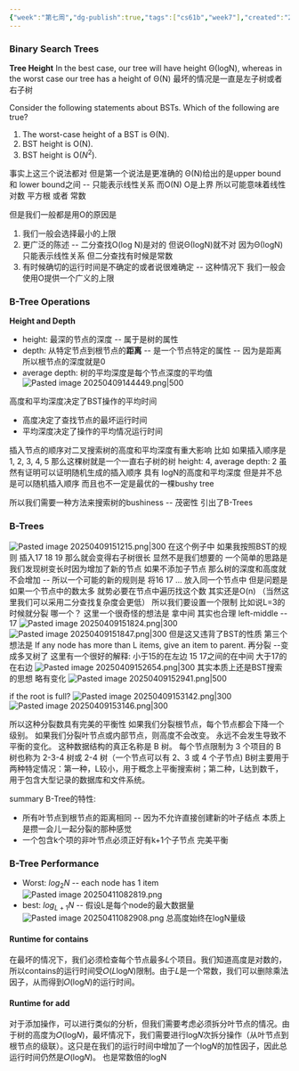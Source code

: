 ```yaml
---
{"week":"第七周","dg-publish":true,"tags":["cs61b","week7"],"created":"2025-03-28T09:39:03.320+08:00","updated":"2025-04-19T09:51:44.892+08:00","permalink":"/CS 61B/Lecture 17 B-Trees(2-3, 2-3-4 Trees)/","dgPassFrontmatter":true,"noteIcon":""}
---
```


### Binary Search Trees
**Tree Height**
In the best case, our tree will have height Θ(logN), whereas in the worst case our tree has a height of Θ(N)
最坏的情况是一直是左子树或者右子树

Consider the following statements about BSTs. Which of the following are true?
1. The worst-case height of a BST is Θ(N).
2. BST height is O(N).
3. BST height is O($N^2$).

事实上这三个说法都对
但是第一个说法是更准确的
Θ(N)给出的是upper bound 和 lower bound之间  --  只能表示线性关系
而O(N) O是上界 所以可能意味着线性 对数 平方根 或者 常数

但是我们一般都是用O的原因是
1. 我们一般会选择最小的上限
2. 更广泛的陈述 -- 二分查找O(log N)是对的  但说Θ(logN)就不对 因为Θ(logN)只能表示线性关系 但二分查找有时候是常数
3. 有时候确切的运行时间是不确定的或者说很难确定 -- 这种情况下 我们一般会使用O提供一个广义的上限

### B-Tree Operations
**Height and Depth**
- height: 最深的节点的深度 -- 属于是树的属性
- depth: 从特定节点到根节点的**距离** -- 是一个节点特定的属性 -- 因为是距离 所以根节点的深度就是0
- average depth: 树的平均深度是每个节点深度的平均值
![Pasted image 20250409144449.png|500](/img/user/accessory/Pasted%20image%2020250409144449.png)

高度和平均深度决定了BST操作的平均时间
- 高度决定了查找节点的最坏运行时间
- 平均深度决定了操作的平均情况运行时间

插入节点的顺序对二叉搜索树的高度和平均深度有重大影响
比如 如果插入顺序是1, 2, 3, 4, 5 那么这棵树就是一个一直右子树的树 height: 4, average depth: 2
虽然有证明可以证明随机生成的插入顺序 具有 logN的高度和平均深度
但是并不总是可以随机插入顺序
而且也不一定是最优的一棵bushy tree

所以我们需要一种方法来搜索树的bushiness -- 茂密性
引出了B-Trees

### B-Trees
![Pasted image 20250409151215.png|300](/img/user/accessory/Pasted%20image%2020250409151215.png)
在这个例子中 如果我按照BST的规则 插入17 18 19 那么就会变得右子树很长 显然不是我们想要的
一个简单的思路是我们发现树变长时因为增加了新的节点 如果不添加子节点 那么树的深度和高度就不会增加 -- 所以一个可能的新的规则是 将16 17 ... 放入同一个节点中
但是问题是 如果一个节点中的数太多  就势必要在节点中遍历找这个数 其实还是O(n) （当然这里我们可以采用二分查找复杂度会更低）
所以我们要设置一个限制 比如说L=3的时候就分裂
哪一个？  这里一个很奇怪的想法是 拿中间 其实也合理 left-middle -- 17
![Pasted image 20250409151824.png|300](/img/user/accessory/Pasted%20image%2020250409151824.png)
![Pasted image 20250409151847.png|300](/img/user/accessory/Pasted%20image%2020250409151847.png)
但是这又违背了BST的性质
第三个想法是 If any node has more than L items, give an item to parent.
再分裂 --变成多叉树了
这里有一个很好的解释: 小于15的在左边 15 17之间的在中间 大于17的在右边
![Pasted image 20250409152654.png|300](/img/user/accessory/Pasted%20image%2020250409152654.png)
其实本质上还是BST搜索的思想 略有变化
![Pasted image 20250409152941.png|500](/img/user/accessory/Pasted%20image%2020250409152941.png)

if the root is full?
![Pasted image 20250409153142.png|300](/img/user/accessory/Pasted%20image%2020250409153142.png)
![Pasted image 20250409153146.png|300](/img/user/accessory/Pasted%20image%2020250409153146.png)

所以这种分裂数具有完美的平衡性
如果我们分裂根节点，每个节点都会下降一个级别。 如果我们分裂叶节点或内部节点，则高度不会改变。 永远不会发生导致不平衡的变化。
这种数据结构的真正名称是 B 树。 每个节点限制为 3 个项目的 B 树也称为 2-3-4 树或 2-4 树（一个节点可以有 2、3 或 4 个子节点)
B树主要用于两种特定情况：第一种，L较小，用于概念上平衡搜索树；第二种，L达到数千，用于包含大型记录的数据库和文件系统。

summary
B-Tree的特性:
- 所有叶节点到根节点的距离相同 -- 因为不允许直接创建新的叶子结点 本质上是攒一会儿一起分裂的那种感觉
- 一个包含k个项的非叶节点必须正好有k+1个子节点
完美平衡

### B-Tree Performance
- Worst: $log_2N$ -- each node has 1 item
![Pasted image 20250411082819.png](/img/user/accessory/Pasted%20image%2020250411082819.png)
- best: $log_{L+1}N$ -- 假设L是每个node的最大数据量
![Pasted image 20250411082908.png](/img/user/accessory/Pasted%20image%2020250411082908.png)
总高度始终在logN量级
#### Runtime for contains
在最坏的情况下，我们必须检查每个节点最多𝐿个项目。我们知道高度是对数的，所以contains的运行时间受𝑂(𝐿log𝑁)限制。由于𝐿是一个常数，我们可以删除乘法因子，从而得到𝑂(log𝑁)的运行时间。

#### Runtime for  add
对于添加操作，可以进行类似的分析，但我们需要考虑必须拆分叶节点的情况。由于树的高度为𝑂(log⁡𝑁)，最坏情况下，我们需要进行log⁡𝑁次拆分操作（从叶节点到根节点的级联）。这只是在我们的运行时间中增加了一个log⁡𝑁的加性因子，因此总运行时间仍然是𝑂(log⁡𝑁)。
也是常数倍的logN